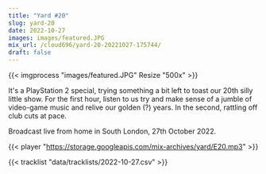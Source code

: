 ```yaml
---
title: "Yard #20"
slug: yard-20
date: 2022-10-27
images: images/featured.JPG
mix_url: /cloud696/yard-20-20221027-175744/
draft: false
---
```


{{< imgprocess "images/featured.JPG" Resize "500x" >}}

It's a PlayStation 2 special, trying something a bit left to toast our 20th silly little show. For the first hour, listen to us try and make sense of a jumble of video-game music and relive our golden (?) years. In the second, rattling off club cuts at pace.

Broadcast live from home in South London, 27th October 2022.

{{< player "https://storage.googleapis.com/mix-archives/yard/E20.mp3" >}}

{{< tracklist "data/tracklists/2022-10-27.csv" >}}
